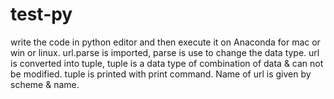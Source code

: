 # test-py
write the code in python editor and then execute it on Anaconda for mac or win or linux.
url.parse is imported, parse is use to change the data type.
url is converted into tuple, tuple is a data type of combination of data & can not be modified.
tuple is printed with print command.
Name of url is given by scheme & name.
